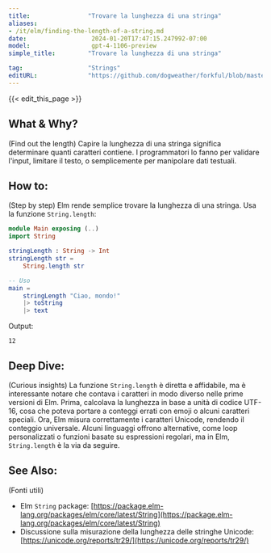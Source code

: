 ```yaml
---
title:                "Trovare la lunghezza di una stringa"
aliases:
- /it/elm/finding-the-length-of-a-string.md
date:                  2024-01-20T17:47:15.247992-07:00
model:                 gpt-4-1106-preview
simple_title:         "Trovare la lunghezza di una stringa"

tag:                  "Strings"
editURL:              "https://github.com/dogweather/forkful/blob/master/content/it/elm/finding-the-length-of-a-string.md"
---
```


{{< edit_this_page >}}

## What & Why?
(Find out the length)
Capire la lunghezza di una stringa significa determinare quanti caratteri contiene. I programmatori lo fanno per validare l'input, limitare il testo, o semplicemente per manipolare dati testuali.

## How to:
(Step by step)
Elm rende semplice trovare la lunghezza di una stringa. Usa la funzione `String.length`:

```Elm
module Main exposing (..)
import String

stringLength : String -> Int
stringLength str =
    String.length str

-- Uso
main =
    stringLength "Ciao, mondo!" 
    |> toString
    |> text
```

Output:

```
12
```

## Deep Dive:
(Curious insights)
La funzione `String.length` è diretta e affidabile, ma è interessante notare che contava i caratteri in modo diverso nelle prime versioni di Elm. Prima, calcolava la lunghezza in base a unità di codice UTF-16, cosa che poteva portare a conteggi errati con emoji o alcuni caratteri speciali. Ora, Elm misura correttamente i caratteri Unicode, rendendo il conteggio universale. Alcuni linguaggi offrono alternative, come loop personalizzati o funzioni basate su espressioni regolari, ma in Elm, `String.length` è la via da seguire.

## See Also:
(Fonti utili)
- Elm `String` package: [https://package.elm-lang.org/packages/elm/core/latest/String](https://package.elm-lang.org/packages/elm/core/latest/String)
- Discussione sulla misurazione della lunghezza delle stringhe Unicode: [https://unicode.org/reports/tr29/](https://unicode.org/reports/tr29/)
